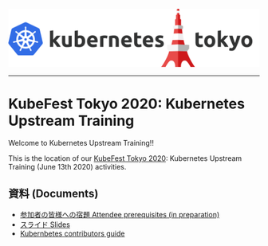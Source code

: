[![KubeFest Tokyo 2020](./images/kubernetes-tokyo-transparent.png)](https://k8sjp.connpass.com/event/176105/)

---

# KubeFest Tokyo 2020: Kubernetes Upstream Training

Welcome to Kubernetes Upstream Training!!

This is the location of our [KubeFest Tokyo 2020](https://k8sjp.connpass.com/event/176105/): Kubernetes Upstream Training (June 13th 2020) activities.

## 資料 (Documents)

* [参加者の皆様への宿題 Attendee prerequisites (in preparation)](docs/attendee-prerequisites.md)
* [スライド Slides](docs/k8s-upstream-training-kft-2020.pdf)
* [Kubernbetes contributors guide](https://github.com/kubernetes/community/tree/master/contributors/guide)

<!--
## We got new contributors!! 

![group photo](images/xxx.jpg)
-->
